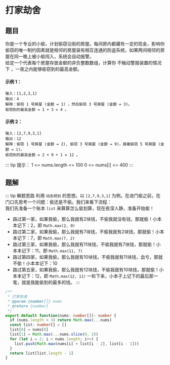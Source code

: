 # 打家劫舍

## 题目
你是一个专业的小偷，计划偷窃沿街的房屋。每间房内都藏有一定的现金，影响你偷窃的唯一制约因素就是相邻的房屋装有相互连通的防盗系统，如果两间相邻的房屋在同一晚上被小偷闯入，系统会自动报警。<br>
给定一个代表每个房屋存放金额的非负整数数组，计算你 不触动警报装置的情况下 ，一夜之内能够偷窃到的最高金额。

#### 示例 1：
```
输入：[1,2,3,1]
输出：4
解释：偷窃 1 号房屋 (金额 = 1) ，然后偷窃 3 号房屋 (金额 = 3)。
偷窃到的最高金额 = 1 + 3 = 4 。
```

#### 示例 2：
```
输入：[2,7,9,3,1]
输出：12
解释：偷窃 1 号房屋 (金额 = 2), 偷窃 3 号房屋 (金额 = 9)，接着偷窃 5 号房屋 (金额 = 1)。
偷窃到的最高金额 = 2 + 9 + 1 = 12 。
```

::: tip 提示：
1 <= nums.length <= 100
0 <= nums[i] <= 400
:::

## 题解
::: tip 解题思路
利用 `动态规划` 的思想。以 `[2,7,9,3,1]` 为例。在进门偷之前，在门口先思考一个问题：偷还是不偷。我们来看下流程：<br>
我们先准备一个账本 `list` 来算算怎么偷划算，现在夜深人静，准备开始偷！
- 路过第一家，如果我偷，那么我就有2块钱，不偷我就没有钱，那就偷！小本本记下：2，即 `Math.max(2, 0)`
- 路过第二家，如果我偷，那么我就有7块钱，不偷我就有2块钱，那就偷！小本本记下：7，即 `Math.max(7, 2)`
- 路过第三家，如果我偷，那么我就有11块钱，不偷我就有7块钱，那就偷！小本本记下：11，即 `Math.max(11, 7)`
- 路过第四家，如果我偷，那么我就有10块钱，不偷我就有11块钱，血亏，那就不偷！小本本记下：10
- 路过第五家，如果我偷，那么我就有12块钱，不偷我就有10块钱，那就偷！小本本记下：12，即 `Math.max(12, 11)`
一轮下来，小本子上记下的最后那一笔，就是我能偷到的最多的钱。
:::

```ts
/**
 * 打家劫舍
 * @param {number[]} nums
 * @return {number}
 */
export default function(nums: number[]): number {
  if (nums.length < 3) return Math.max(...nums)
  const list: number[] = []
  list[0] = nums[0]
  list[1] = Math.max(...nums.slice(0, 2))
  for (let i = 2; i < nums.length; i++) {
    list.push(Math.max(nums[i] + list[i - 2], list[i - 1]))
  }
  return list[list.length - 1]
}
```
